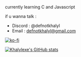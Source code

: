 currently learning C and Javascript

if u wanna talk :
- Discord : @defnotkhalyl
- Email : defnotkhalyl@gmail.com

[![ko-fi](https://ko-fi.com/img/githubbutton_sm.svg)](https://ko-fi.com/khalylexe)

[![Khalylexe's GitHub stats](https://github-readme-stats.vercel.app/api?username=Khalylexe&show_icons=true&theme=radical)](https://github.com/Khalylexe)
<br>
